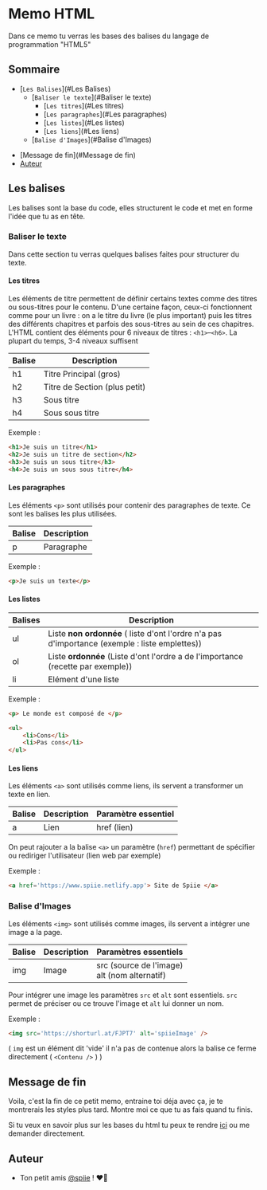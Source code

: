 
# Memo HTML

Dans ce memo tu verras les bases des balises du langage de programmation "HTML5"



## Sommaire

- [`Les Balises`](#Les Balises)
  - [`Baliser le texte`](#Baliser le texte)
    - [`Les titres`](#Les titres)
    - [`Les paragraphes`](#Les paragraphes)
    - [`Les listes`](#Les listes)
    - [`Les liens`](#Les liens)
  - [`Balise d'Images`](#Balise d'Images)

* [Message de fin](#Message de fin)
* [Auteur](#Auteur)


## Les balises

Les balises sont la base du code, elles structurent le code et met en forme l'idée que tu as en tête.

### Baliser le texte

Dans cette section tu verras quelques balises faites pour structurer du texte.

#### Les titres

Les éléments de titre permettent de définir certains textes comme des titres ou sous-titres pour le contenu. 
D'une certaine façon, ceux-ci fonctionnent comme pour un livre : on a le titre du livre (le plus important)
puis les titres des différents chapitres et parfois des sous-titres au sein de ces chapitres.
L'HTML contient des éléments pour 6 niveaux de titres : `<h1>`–`<h6>`. La plupart du temps, 3-4 niveaux suffisent

| Balise | Description                   |
| ------ | ----------------------------- |
| h1     | Titre Principal (gros)        |
| h2     | Titre de Section (plus petit) |
| h3     | Sous titre                    |
| h4     | Sous sous titre               |

Exemple :
```html 
<h1>Je suis un titre</h1>
<h2>Je suis un titre de section</h2>
<h3>Je suis un sous titre</h3>
<h4>Je suis un sous sous titre</h4>
```


#### Les paragraphes

Les éléments `<p>` sont utilisés pour contenir des paragraphes de texte. Ce sont les balises les plus utilisées.

| Balise | Description |
| ------ | ----------- |
| p      | Paragraphe  |

Exemple :
```html 
<p>Je suis un texte</p>
```

#### Les listes

| Balises | Description                                                  |
| ------- | ------------------------------------------------------------ |
| ul      | Liste **non ordonnée** ( liste d'ont l'ordre n'a pas d'importance (exemple : liste emplettes)) |
| ol      | Liste **ordonnée** (Liste d'ont l'ordre a de l'importance (recette par exemple)) |
| li      | Elément d'une liste                                          |


Exemple : 

```html 
<p> Le monde est composé de </p>

<ul>
    <li>Cons</li>
    <li>Pas cons</li>
</ul>
```


#### Les liens

Les éléments `<a>` sont utilisés comme liens, ils servent a transformer un texte en lien.

| Balise | Description | Paramètre essentiel |
| ------ | ----------- | ------------------- |
| a      | Lien        | href (lien)         |

On peut rajouter a la balise `<a>` un paramètre (`href`) permettant de spécifier ou rediriger l'utilisateur (lien web par exemple)

Exemple :
```html
<a href='https://www.spiie.netlify.app'> Site de Spiie </a>
```


### Balise d'Images

Les éléments `<img>` sont utilisés comme images, ils servent a intégrer une image a la page.

| Balise | Description | Paramètres essentiels                             |
| ------ | ----------- | ------------------------------------------------- |
| img    | Image       | src (source de l'image)<br />alt (nom alternatif) |

Pour intégrer une image les paramètres `src` et `alt` sont essentiels. `src` permet de préciser ou ce trouve l'image et `alt` lui donner un nom.

Exemple :

```html
<img src='https://shorturl.at/FJPT7' alt='spiieImage' />
```

( `img` est un élément dit 'vide' il n'a pas de contenue alors la balise ce ferme directement ( `<Contenu />` ) )



## Message de fin

Voila, c'est la fin de ce petit memo, entraine toi déja avec ça, je te montrerais les styles plus tard. Montre moi ce que tu as fais quand tu finis.

Si tu veux en savoir plus sur les bases du html tu peux te rendre [ici](https://developer.mozilla.org/fr/docs/Learn/Getting_started_with_the_web/HTML_basics) ou me demander directement.



## Auteur

- Ton petit amis [@spiie](https://www.github.com/spiie) ! ❤️🐝

